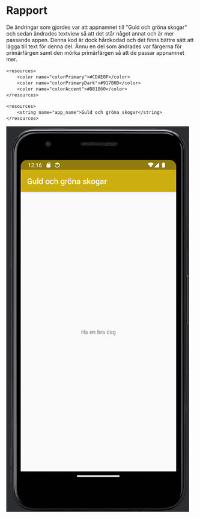 
# Rapport

De ändringar som gjordes var att appnamnet till "Guld och gröna skogar" och sedan ändrades textview så att det står något annat och är mer passande appen.
Denna kod är dock hårdkodad och det finns bättre sätt att lägga till text för denna del.
Ännu en del som ändrades var färgerna för primärfärgen samt den mörka primärfärgen så att de passar appnamnet mer.

```
<resources>
    <color name="colorPrimary">#CDAE0F</color>
    <color name="colorPrimaryDark">#917B0D</color>
    <color name="colorAccent">#D81B60</color>
</resources>
```

```
<resources>
    <string name="app_name">Guld och gröna skogar</string>
</resources>
```


![screenshot.png](screenshot.png)